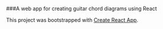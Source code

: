 ###A web app for creating guitar chord diagrams using React

This project was bootstrapped with [Create React App](https://github.com/facebookincubator/create-react-app).

